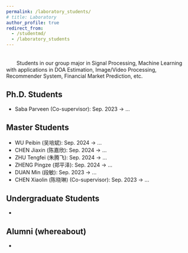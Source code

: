 ```yaml
---
permalink: /laboratory_students/
# title: Laboratory
author_profile: true
redirect_from: 
  - /studentmd/
  - /laboratory_students
---
```


<br />
　　Students in our group major in Signal Processing, Machine Learning with applications in DOA Estimation, Image/Video Processing, Recommender System, Financial Market Prediction, etc.

Ph.D. Students
--------
* Saba Parveen (Co-supervisor): Sep. 2023 -> ...

  
Master Students
--------
* WU Peibin (吴培斌): Sep. 2024 -> ...
* CHEN Jiaxin (陈嘉欣): Sep. 2024 -> ...
* ZHU Tengfei (朱腾飞): Sep. 2024 -> ...
* ZHENG Pingze (郑平泽): Sep. 2024 -> ...
* DUAN Min (段敏): Sep. 2023 -> ...
* CHEN Xiaolin (陈晓琳) (Co-supervisor): Sep. 2023 -> ...

Undergraduate Students
--------
* 

Alumni (whereabout)
--------
* 
<!-- 
Ph.D. Students
--------
<table>
<tr>
  <td>
    <img class="table_entry" src="/files/students_icon/default.png">
    icon
  </td>
  <td>
    <div class='student_name'>Saba Parveen</div><br>
    <div class='student_period'>Sep. 2023 -> ...</div><br>
    <div class='student_note'>(Co-supervisor)</div><br>
    <div class='student_research'>Research Areas: Signal Processing, Machine Learning</div><br>
  </td>
</tr>
</table>

Master Students
--------
<table>
<tr>
  <td>
    icon
  </td>
  <td>
    <div class='student_name'>WU Peibin</div><br>
    <div class='student_chinese_name'>吴培斌</div><br>
    <div class='student_period'>Sep. 2024 -> ...</div><br>
    <div class='student_research'>Research Areas: Signal Processing, Machine Learning</div><br>
  </td>
</tr>
<tr>
  <td>
    icon
  </td>
  <td>
    <div class='student_name'>CHEN Jiaxin</div><br>
    <div class='student_chinese_name'>陈嘉欣</div><br>
    <div class='student_period'>Sep. 2024 -> ...</div><br>
    <div class='student_research'>Research Areas: Image/Video Processing</div><br>
  </td>
</tr>
<tr>
  <td>
    icon
  </td>
  <td>
    <div class='student_name'>ZHU Tengfei</div><br>
    <div class='student_chinese_name'>朱腾飞</div><br>
    <div class='student_period'>Sep. 2024 -> ...</div><br>
    <div class='student_research'>Research Areas: DOA Estimation</div><br>
  </td>
</tr>
<tr>
  <td>
    icon
  </td>
  <td>
    <div class='student_name'>ZHENG Pingze</div><br>
    <div class='student_chinese_name'>郑平泽</div><br>
    <div class='student_period'>Sep. 2024 -> ...</div><br>
    <div class='student_research'>Research Areas: Recommender System</div><br>
  </td>
</tr>
<tr>
  <td>
    icon
  </td>
  <td>
    <div class='student_name'>DUAN Min</div><br>
    <div class='student_chinese_name'>段敏</div><br>
    <div class='student_period'>Sep. 2023 -> ...</div><br>
    <div class='student_research'>Research Areas: Financial Market Prediction</div><br>
  </td>
</tr>
<tr>
  <td>
    icon
  </td>
  <td>
    <div class='student_name'>CHEN Xiaolin</div><br>
    <div class='student_chinese_name'>陈晓琳</div><br>
    <div class='student_period'>Sep. 2023 -> ...</div><br>
    <div class='student_note'>(Co-supervisor)</div><br>
    <div class='student_research'>Research Areas: Machine Learning</div><br>
  </td>
</tr>
</table>

Undergraduate Students
--------
*

Alumni
--------
* -->